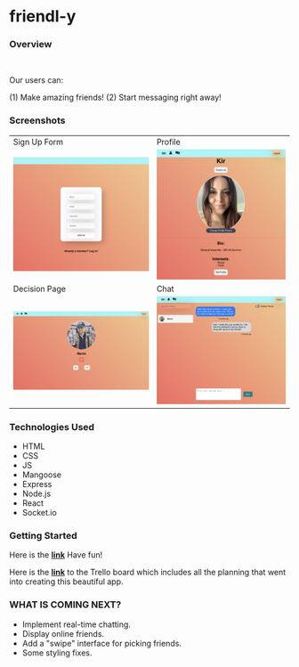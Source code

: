 # friendl-y

> 


### Overview 

```


```



Our users can:

(1) Make amazing friends!
(2) Start messaging right away!
<br />



### Screenshots

<table>
  <tr>
    <td>Sign Up Form</td>
    <td>Profile</td>
    
  </tr>
  <tr>
    <td><img src="src/extra/signup.png" style="width:100%"></td>
    <td><img src="src/extra/profile.png" style="width:100%"></td>
    
  </tr>
<tr>
    <td>Decision Page</td> 
    <td>Chat</td>
    
  </tr>
  <tr>
    <td><img src="src/extra/decision.png" style="width:100%"></td>
    <td><img src="src/extra/chat.png" style="width:100%"></td>
  </tr>
 </table>

### Technologies Used

- HTML 
- CSS
- JS 
- Mangoose
- Express
- Node.js
- React
- Socket.io

### Getting Started 

Here is the **<a href="https://friendl-y.herokuapp.com/">link</a>** Have fun!

Here is the **<a href="https://trello.com/b/dMWyO6GQ/friendly">link</a>**  to the Trello board which includes all the planning that went into creating this beautiful app. 


### WHAT IS COMING NEXT?
- Implement real-time chatting.
- Display online friends.
- Add a "swipe" interface for picking friends.
- Some styling fixes. 

